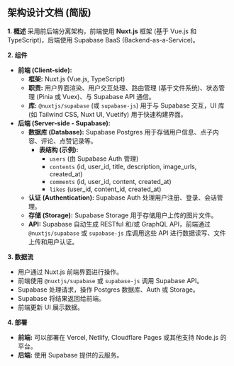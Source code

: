 ## 架构设计文档 (简版)

**1. 概述**
   采用前后端分离架构，前端使用 **Nuxt.js** 框架 (基于 Vue.js 和 TypeScript)，后端使用 Supabase BaaS (Backend-as-a-Service)。

**2. 组件**
   *   **前端 (Client-side):**
        *   **框架:** Nuxt.js (Vue.js, TypeScript)
        *   **职责:** 用户界面渲染、用户交互处理、路由管理 (基于文件系统)、状态管理 (Pinia 或 Vuex)、与 Supabase API 通信。
        *   **库:** `@nuxtjs/supabase` (或 `supabase-js`) 用于与 Supabase 交互，UI 库 (如 Tailwind CSS, Nuxt UI, Vuetify) 用于快速构建界面。
   *   **后端 (Server-side - Supabase):**
        *   **数据库 (Database):** Supabase Postgres 用于存储用户信息、点子内容、评论、点赞记录等。
            *   **表结构 (示例):**
                *   `users` (由 Supabase Auth 管理)
                *   `contents` (id, user_id, title, description, image_urls, created_at)
                *   `comments` (id, user_id, content, created_at)
                *   `likes` (user_id, content_id, created_at)
        *   **认证 (Authentication):** Supabase Auth 处理用户注册、登录、会话管理。
        *   **存储 (Storage):** Supabase Storage 用于存储用户上传的图片文件。
        *   **API:** Supabase 自动生成 RESTful 和/或 GraphQL API，前端通过 `@nuxtjs/supabase` 或 `supabase-js` 库调用这些 API 进行数据读写、文件上传和用户认证。

**3. 数据流**
   *   用户通过 Nuxt.js 前端界面进行操作。
   *   前端使用 `@nuxtjs/supabase` 或 `supabase-js` 调用 Supabase API。
   *   Supabase 处理请求，操作 Postgres 数据库、Auth 或 Storage。
   *   Supabase 将结果返回给前端。
   *   前端更新 UI 展示数据。

**4. 部署**
   *   **前端:** 可以部署在 Vercel, Netlify, Cloudflare Pages 或其他支持 Node.js 的平台。
   *   **后端:** 使用 Supabase 提供的云服务。
